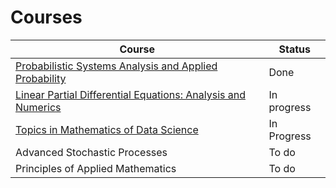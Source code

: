 # Courses


| Course| Status |
|-------|--------|
|[Probabilistic Systems Analysis and Applied Probability](https://github.com/markditsworth/psa) | Done |
|[Linear Partial Differential Equations: Analysis and Numerics](https://github.com/markditsworth/linearPDE) | In progress |
|[Topics in Mathematics of Data Science](https://github.com/markditsworth/mds) | In Progress |
|Advanced Stochastic Processes | To do |
|Principles of Applied Mathematics | To do |
